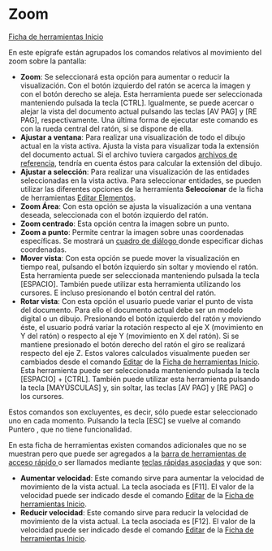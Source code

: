 # Zoom

[Ficha de herramientas Inicio](./)

En este epígrafe están agrupados los comandos relativos al movimiento del zoom sobre la pantalla:

* **Zoom**: Se seleccionará esta opción para aumentar o reducir la visualización. Con el botón izquierdo del ratón se acerca la imagen y con el botón derecho se aleja. Esta herramienta puede ser seleccionada manteniendo pulsada la tecla \[CTRL\]. Igualmente, se puede acercar o alejar la vista del documento actual pulsando las teclas \[AV PAG\] y \[RE PAG\], respectivamente. Una última forma de ejecutar este comando es con la rueda central del ratón, si se dispone de ella.
* **Ajustar a ventana**: Para realizar una visualización de todo el dibujo actual en la vista activa. Ajusta la vista para visualizar toda la extensión del documento actual. Si el archivo tuviera cargados [archivos de referencia](../../operaciones-con-archivos/abrir-archivos-de-referencia.md), tendría en cuenta éstos para calcular la extensión del dibujo.
* **Ajustar a selección**: Para realizar una visualización de las entidades seleccionadas en la vista activa. Para seleccionar entidades, se pueden utilizar las diferentes opciones de la herramienta **Seleccionar** de la ficha de herramientas [Editar Elementos](../ficha-de-herramientas-editar/editar-elementos.md).
* **Zoom Área**: Con esta opción se ajusta la visualización a una ventana deseada, seleccionada con el botón izquierdo del ratón.
* **Zoom centrado**: Esta opción centra la imagen sobre un punto.
* **Zoom a punto**: Permite centrar la imagen sobre unas coordenadas específicas. Se mostrará un [cuadro de diálogo ](../../otras-herramientas/editar-elementos/informacion-de-punto.md)donde especificar dichas coordenadas.
* **Mover vista**: Con esta opción se puede mover la visualización en tiempo real, pulsando el botón izquierdo sin soltar y moviendo el ratón. Esta herramienta puede ser seleccionada manteniendo pulsada la tecla \[ESPACIO\]. También puede utilizar esta herramienta utilizando los cursores. E incluso presionando el botón central del ratón.
* **Rotar vista**: Con esta opción el usuario puede variar el punto de vista del documento. Para ello el documento actual debe ser un modelo digital o un dibujo. Presionando el botón izquierdo del ratón y moviendo éste, el usuario podrá variar la rotación respecto al eje X \(movimiento en Y del ratón\) o respecto al eje Y \(movimiento en X del ratón\). Si se mantiene presionado el botón derecho del ratón el giro se realizará respecto del eje Z. Estos valores calculados visualmente pueden ser cambiados desde el comando [Editar](../../herramientas-de-visualizacion/parametros-de-perspectiva.md) de la [Ficha de herramientas Inicio](./). Esta herramienta puede ser seleccionada manteniendo pulsada la tecla \[ESPACIO\] + \[CTRL\]. También puede utilizar esta herramienta pulsando la tecla \[MAYÚSCULAS\] y, sin soltar, las teclas \[AV PAG\] y \[RE PAG\] o los cursores.

Estos comandos son excluyentes, es decir, sólo puede estar seleccionado uno en cada momento. Pulsando la tecla \[ESC\] se vuelve al comando Puntero , que no tiene funcionalidad.

En esta ficha de herramientas existen comandos adicionales que no se muestran pero que puede ser agregados a la [barra de herramientas de acceso rápido ](../../cinta-de-herramientas/barra-de-herramientas-de-acceso-rapido.md)o ser llamados mediante [teclas rápidas asociadas](../../introduccion/teclas-rapidas.md) y que son:

* **Aumentar velocidad**: Este comando sirve para aumentar la velocidad de movimiento de la vista actual. La tecla asociada es \[F11\]. El valor de la velocidad puede ser indicado desde el comando [Editar](../../herramientas-de-visualizacion/parametros-de-perspectiva.md) de la [Ficha de herramientas Inicio](./).
* **Reducir velocidad**: Este comando sirve para reducir la velocidad de movimiento de la vista actual. La tecla asociada es \[F12\]. El valor de la velocidad puede ser indicado desde el comando [Editar](../../herramientas-de-visualizacion/parametros-de-perspectiva.md) de la [Ficha de herramientas Inicio](./).

